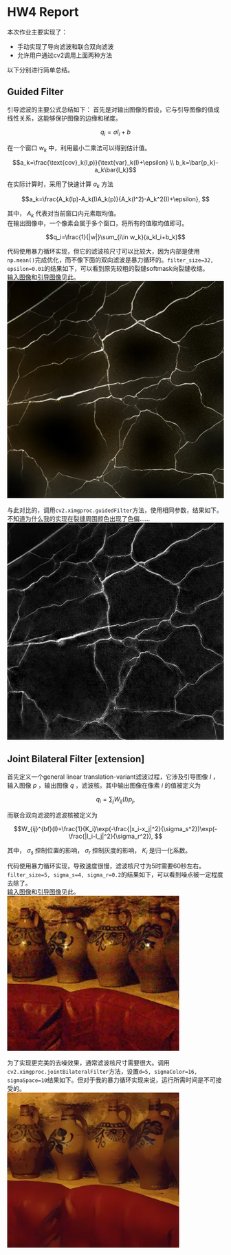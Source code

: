 # HW4 Report

本次作业主要实现了：
- 手动实现了导向滤波和联合双向滤波
- 允许用户通过cv2调用上面两种方法

以下分别进行简单总结。

## Guided Filter

引导滤波的主要公式总结如下：
首先是对输出图像的假设，它与引导图像的值成线性关系，这能够保护图像的边缘和梯度。
```math
q_i=aI_i+b
```
在一个窗口 $w_k$ 中，利用最小二乘法可以得到估计值。
```math
a_k=\frac{\text{cov}_k(I,p)}{\text{var}_k(I)+\epsilon} \\ 
b_k=\bar{p_k}-a_k\bar{I_k}
```
在实际计算时，采用了快速计算 $a_k$ 方法
```math
a_k=\frac{A_k(Ip)-A_k(I)A_k(p)}{A_k(I^2)-A_k^2(I)+\epsilon}, 
```
其中， $A_k$ 代表对当前窗口内元素取均值。  
在输出图像中，一个像素会属于多个窗口，将所有的值取均值即可。
```math
q_i=\frac{1}{|w|}\sum_{i\in w_k}(a_kI_i+b_k)
```

代码使用暴力循环实现，但它的滤波核尺寸可以比较大，因为内部是使用`np.mean()`完成优化，而不像下面的双向滤波是暴力循环的。`filter_size=32, epsilon=0.01`的结果如下，可以看到原先较粗的裂缝softmask向裂缝收缩。  
[输入图像](../assets/test_image/soft_mask.png)和[引导图像](../assets/test_image/crack.png)见此。  
![manualgf](../assets/hw4/manual-gf.png)

与此对比的，调用`cv2.ximgproc.guidedFilter`方法，使用相同参数，结果如下。不知道为什么我的实现在裂缝周围颜色出现了色偏……  
![cv2gf](../assets/hw4/cv2-gf.png)

## Joint Bilateral Filter [extension]

首先定义一个general linear translation-variant滤波过程，它涉及引导图像 $I$ ，输入图像 $p$ ，输出图像 $q$ ，滤波核。其中输出图像在像素 $i$ 的值被定义为
```math
q_i=\sum_j{W_{ij}}(I)p_j, 
```
而联合双向滤波的滤波核被定义为
```math
W_{ij}^{bf}(I)=\frac{1}{K_i}\exp(-\frac{|x_i-x_j|^2}{\sigma_s^2})\exp(-\frac{|I_i-I_j|^2}{\sigma_r^2}), 
```
其中， $\sigma_s$ 控制位置的影响， $\sigma_r$ 控制灰度的影响， $K_i$ 是归一化系数。

代码使用暴力循环实现，导致速度很慢，滤波核尺寸为5时需要60秒左右。`filter_size=5, sigma_s=4, sigma_r=0.2`的结果如下，可以看到噪点被一定程度去除了。  
[输入图像](../assets/test_image/a.jpg)和[引导图像](../assets/test_image/b.jpg)见此。  
![manualbf](../assets/hw4/manual-bf.jpg)


为了实现更完美的去噪效果，通常滤波核尺寸需要很大。调用`cv2.ximgproc.jointBilateralFilter`方法，设置`d=5, sigmaColor=16, sigmaSpace=10`结果如下。但对于我的暴力循环实现来说，运行所需时间是不可接受的。  
![cv2bf](../assets/hw4/cv2-bf.jpg)
